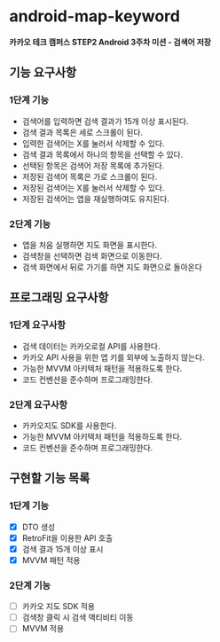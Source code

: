 # android-map-keyword
**카카오 테크 캠퍼스 STEP2 Android 3주차 미션 - 검색어 저장**
## 기능 요구사항
### 1단계 기능
- 검색어를 입력하면 검색 결과가 15개 이상 표시된다.
- 검색 결과 목록은 세로 스크롤이 된다.
- 입력한 검색어는 X를 눌러서 삭제할 수 있다.
- 검색 결과 목록에서 하나의 항목을 선택할 수 있다.
- 선택된 항목은 검색어 저장 목록에 추가된다.
- 저장된 검색어 목록은 가로 스크롤이 된다.
- 저장된 검색어는 X를 눌러서 삭제할 수 있다.
- 저장된 검색어는 앱을 재실행하여도 유지된다.
### 2단계 기능
- 앱을 처음 실행하면 지도 화면을 표시한다.
- 검색창을 선택하면 검색 화면으로 이동한다.
- 검색 화면에서 뒤로 가기를 하면 지도 화면으로 돌아온다
## 프로그래밍 요구사항
### 1단계 요구사항
- 검색 데이터는 카카오로컬 API를 사용한다.
- 카카오 API 사용을 위한 앱 키를 외부에 노출하지 않는다.
- 가능한 MVVM 아키텍처 패턴을 적용하도록 한다.
- 코드 컨벤션을 준수하며 프로그래밍한다.
### 2단계 요구사항
- 카카오지도 SDK를 사용한다.
- 가능한 MVVM 아키텍처 패턴을 적용하도록 한다. 
- 코드 컨벤션을 준수하며 프로그래밍한다.
## 구현할 기능 목록
### 1단계 기능
- [x] DTO 생성
- [x] RetroFit을 이용한 API 호출
- [x] 검색 결과 15개 이상 표시
- [x] MVVM 패턴 적용
### 2단계 기능
- [ ] 카카오 지도 SDK 적용
- [ ] 검색창 클릭 시 검색 액티비티 이동
- [ ] MVVM 적용
